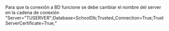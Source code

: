 Para que la conexión a BD funcione se debe cambiar el nombre del server en la cadena de conexión "Server="TUSERVER";Database=SchoolDb;Trusted_Connection=True;TrustServerCertificate=True;"
